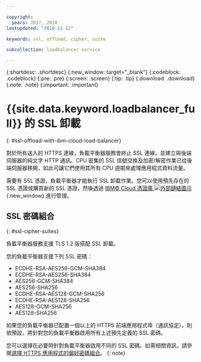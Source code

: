 ```yaml
---

copyright:
  years: 2017, 2018
lastupdated: "2018-11-12"

keywords: ssl, offload, cipher, suite

subcollection: loadbalancer-service

---
```


{:shortdesc: .shortdesc}
{:new_window: target="_blank"}
{:codeblock: .codeblock}
{:pre: .pre}
{:screen: .screen}
{:tip: .tip}
{:download: .download}
{:note: .note}
{:important: .important}

# {{site.data.keyword.loadbalancer_full}} 的 SSL 卸載
{: #ssl-offload-with-ibm-cloud-load-balancer}

對於所有送入的 HTTPS 連線，負載平衡器服務會終止 SSL 連線，並建立與後端伺服器的純文字 HTTP 通訊。CPU 密集的 SSL 信號交換及加密/解密作業已從後端伺服器移開，如此可讓它們使用其所有 CPU 週期來處理應用程式資料流量。

需要有 SSL 憑證，負載平衡器才能執行 SSL 卸載作業。您可以使用預先存在的 SSL 憑證或購買新的 SSL 憑證，然後透過 [IBM© Cloud 憑證庫 ![外部鏈結圖示](../../icons/launch-glyph.svg "外部鏈結圖示")](https://cloud.ibm.com/classic/security/sslcerts){:new_window} 進行管理。

## SSL 密碼組合
{: #ssl-cipher-suites}

負載平衡器服務支援 TLS 1.2 版搭配 SSL 卸載。

您的負載平衡器支援下列 SSL 密碼：

* ECDHE-RSA-AES256-GCM-SHA384
* ECDHE-RSA-AES256-SHA384
* AES256-GCM-SHA384
* AES256-SHA256
* ECDHE-RSA-AES128-GCM-SHA256
* ECDHE-RSA-AES128-SHA256
* AES128-GCM-SHA256
* AES128-SHA256

如果您的負載平衡器已配置一個以上的 HTTPS 前端應用程式埠（通訊協定），則依預設，將針對您的負載平衡器啟用所有上述預先定義的 SSL 密碼。

您可以選擇在必要時針對負載平衡器啟用不同的 SSL 密碼。如需相關資訊，請參閱[選擇 HTTPS 應用程式的偏好密碼組合](/docs/infrastructure/loadbalancer-service?topic=loadbalancer-service-choosing-a-preferred-cipher-suite-for-your-https-application)。
{: note}
